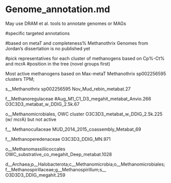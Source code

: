 # Genome_annotation.md
May use DRAM et al. tools to annotate genomes or MAGs




#specific targeted annotations

#based on metaT and completeness%
Methanothrix Genomes from Jordan’s dissertation is no published yet

#pick representatives for each cluster of methanogens based on Cp%-Ct% and mcrA
#position in the tree (novel groups first)

Most active methanogens based on Max-metaT
Methanothrix sp002256595 clusters TPM;

s__Methanothrix sp002256595
Nov_Mud_rebin_metabat.27


f__Methanoregulaceae
#Aug_M1_C1_D3_megahit_metabat_Anvio.266 
O3C3D3_metabat_w_DDIG_2.5k.67

o__Methanomicrobiales, OWC cluster 
O3C3D3_metabat_w_DDIG_2.5k.225 (w/ mcrA) but not active

f__ Methanocullaceae
MUD_2014_2015_coassembly_Metabat_69

f__Methanoperedenaceae
O3C3D3_DDIG_MN.971

o__Methanomassiliicoccales
OWC_substrative_co_megahit_Deep_metabat.1028

d__Archaea;p__Halobacterota;c__Methanomicrobia;o__Methanomicrobiales;f__Methanospirillaceae;g__Methanospirillum;s__
O3D3D3_DDIG_megahit.259
